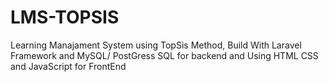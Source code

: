 # LMS-TOPSIS
Learning Manajament System using TopSis Method, Build With Laravel Framework and MySQL/ PostGress SQL for backend and Using HTML CSS and JavaScript for FrontEnd
